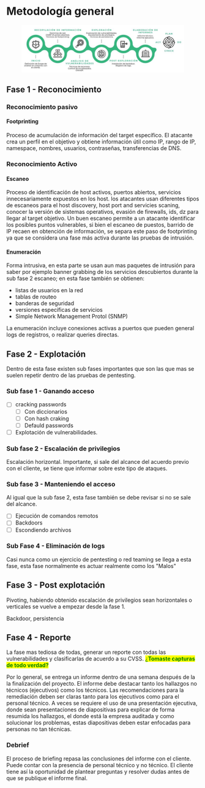 # Metodología general

<figure><img src="../.gitbook/assets/image (3) (1) (1).png" alt=""><figcaption></figcaption></figure>

## Fase 1 - Reconocimiento

### Reconocimiento pasivo

#### Footprinting&#x20;

Proceso de acumulación de información del target específico. El atacante crea un perfil en el objetivo y obtiene información útil como IP, rango de IP, namespace, nombres, usuarios, contraseñas, transferencias de DNS.

### Reconocimiento Activo

#### Escaneo

Proceso de identificación de host activos, puertos abiertos, servicios innecesariamente expuestos en los host. los atacantes usan diferentes tipos de escaneos para el host discovery, host port and servicies scaning, conocer la versión de sistemas operativos, evasión de firewalls, ids, dz para llegar al target objetivo. Un buen escaneo permite a un atacante identificar los posibles puntos vulnerables, si bien el escaneo de puestos, barrido de IP recaen en obtención de información, se separa este paso de footprinting ya que se considera una fase más activa durante las pruebas de intrusión.

#### Enumeración

Forma intrusiva, en esta parte se usan aun mas paquetes de intrusión para saber por ejemplo banner grabbing de los servicios descubiertos durante la sub fase 2 escaneo; en esta fase también se obtienen:

* listas de usuarios en la red
* tablas de routeo
* banderas de seguridad
* versiones específicas de servicios
* Simple Network Management Protol (SNMP)

La enumeración incluye conexiones activas a puertos que pueden general logs de registros, o realizar queries directas.



## Fase 2 - Explotación

Dentro de esta fase existen sub fases importantes que son las que mas se suelen repetir dentro de las pruebas de pentesting.

### Sub fase 1 - Ganando acceso

* [ ] cracking passwords
  * [ ] Con diccionarios
  * [ ] Con hash craking
  * [ ] Defauld passwords
* [ ] Explotación de vulnerabilidades.

### Sub fase 2 - Escalación de privilegios

Escalación horizontal. Importante, si sale del alcance del acuerdo previo con el cliente, se tiene que informar sobre este tipo de ataques.

### Sub fase 3 - Manteniendo el acceso

Al igual que la sub fase 2, esta fase también se debe revisar si no se sale del alcance.

* [ ] Ejecución de comandos remotos
* [ ] Backdoors
* [ ] Escondiendo archivos

### Sub Fase  4 - Eliminación de logs

Casi nunca como un ejercicio de pentesting o red teaming se llega a esta fase, esta fase normalmente es actuar realmente como los "Malos"



## Fase 3 - Post explotación

Pivoting, habiendo obtenido escalación de privilegios sean horizontales o verticales se vuelve a empezar desde la fase 1.

Backdoor, persistencia

## Fase 4 - Reporte

La fase mas tediosa de todas, generar un reporte con todas las vulnerabilidades y clasificarlas de acuerdo a su CVSS. <mark style="color:green;">¿</mark><mark style="color:green;">**Tomaste capturas de todo verdad?**</mark>

Por lo general, se entrega un informe dentro de una semana después de la la finalización del proyecto. El informe debe destacar tanto los hallazgos no técnicos (ejecutivos) como los técnicos. Las recomendaciones para la remediación deben ser claras tanto para los ejecutivos como para el personal técnico. A veces se requiere el uso de una presentación ejecutiva, donde sean presentaciones de diapositivas para explicar de forma resumida los hallazgos, el donde está la empresa auditada y como solucionar los problemas, estas diapositivas deben estar enfocadas para personas no tan técnicas.&#x20;

### Debrief

El proceso de briefing repasa las conclusiones del informe con el cliente. Puede contar con la presencia de personal técnico y no técnico. El cliente tiene así la oportunidad de plantear preguntas y resolver dudas antes de que se publique el informe final.
